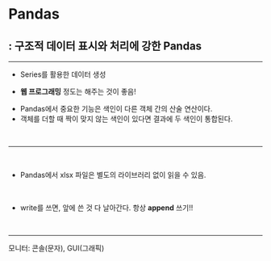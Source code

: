 # Pandas

## : 구조적 데이터 표시와 처리에 강한 Pandas

---

- Series를 활용한 데이터 생성





* **웹 프로그래밍** 정도는 해주는 것이 좋음!

- Pandas에서 중요한 기능은 색인이 다른 객체 간의 산술 연산이다.
- 객체를 더할 때 짝이 맞지 않는 색인이 있다면 결과에 두 색인이 통합된다.

<br>

---

<br>

- Pandas에서 xlsx 파일은 별도의 라이브러리 없이 읽을 수 있음.

<br>

- write를 쓰면, 앞에 쓴 것 다 날아간다. 항상 **append** 쓰기!!

<br>

---

모니터: 콘솔(문자), GUI(그래픽)

